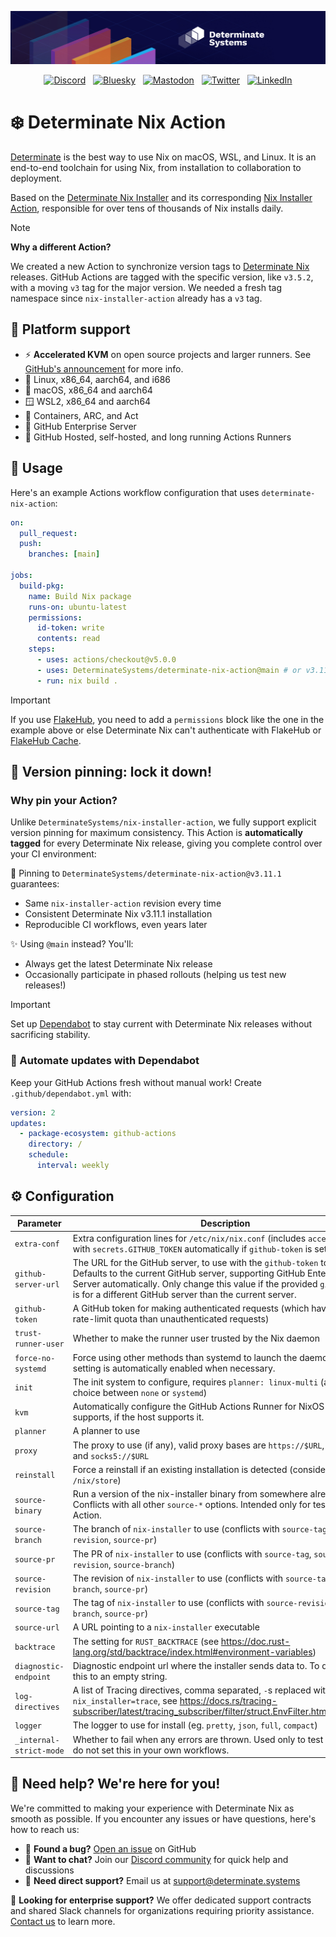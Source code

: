 <p align="center">
  <a href="https://determinate.systems" target="_blank"><img src="https://raw.githubusercontent.com/determinatesystems/.github/main/.github/banner.jpg"></a>
</p>
<p align="center">
  &nbsp;<a href="https://determinate.systems/discord" target="_blank"><img alt="Discord" src="https://img.shields.io/discord/1116012109709463613?style=for-the-badge&logo=discord&logoColor=%23ffffff&label=Discord&labelColor=%234253e8&color=%23e4e2e2"></a>&nbsp;
  &nbsp;<a href="https://bsky.app/profile/determinate.systems" target="_blank"><img alt="Bluesky" src="https://img.shields.io/badge/Bluesky-0772D8?style=for-the-badge&logo=bluesky&logoColor=%23ffffff"></a>&nbsp;
  &nbsp;<a href="https://hachyderm.io/@determinatesystems" target="_blank"><img alt="Mastodon" src="https://img.shields.io/badge/Mastodon-6468fa?style=for-the-badge&logo=mastodon&logoColor=%23ffffff"></a>&nbsp;
  &nbsp;<a href="https://twitter.com/DeterminateSys" target="_blank"><img alt="Twitter" src="https://img.shields.io/badge/Twitter-303030?style=for-the-badge&logo=x&logoColor=%23ffffff"></a>&nbsp;
  &nbsp;<a href="https://www.linkedin.com/company/determinate-systems" target="_blank"><img alt="LinkedIn" src="https://img.shields.io/badge/LinkedIn-1667be?style=for-the-badge&logo=linkedin&logoColor=%23ffffff"></a>&nbsp;
</p>

# ️❄️ Determinate Nix Action

[Determinate] is the best way to use Nix on macOS, WSL, and Linux.
It is an end-to-end toolchain for using Nix, from installation to collaboration to deployment.

Based on the [Determinate Nix Installer][nix-installer] and its corresponding [Nix Installer Action][nix-installer-action], responsible for over tens of thousands of Nix installs daily.

> [!NOTE]
>
> **Why a different Action?**
>
> We created a new Action to synchronize version tags to [Determinate Nix][det-nix] releases.
> GitHub Actions are tagged with the specific version, like `v3.5.2`, with a moving `v3` tag for the major version.
> We needed a fresh tag namespace since `nix-installer-action` already has a `v3` tag.

## 🫶 Platform support

- ⚡ **Accelerated KVM** on open source projects and larger runners. See [GitHub's announcement](https://github.blog/changelog/2023-02-23-hardware-accelerated-android-virtualization-on-actions-windows-and-linux-larger-hosted-runners/) for more info.
- 🐧 Linux, x86_64, aarch64, and i686
- 🍏 macOS, x86_64 and aarch64
- 🪟 WSL2, x86_64 and aarch64
- 🐋 Containers, ARC, and Act
- 🐙 GitHub Enterprise Server
- 💁 GitHub Hosted, self-hosted, and long running Actions Runners

## ️🔧 Usage

Here's an example Actions workflow configuration that uses `determinate-nix-action`:

```yaml
on:
  pull_request:
  push:
    branches: [main]

jobs:
  build-pkg:
    name: Build Nix package
    runs-on: ubuntu-latest
    permissions:
      id-token: write
      contents: read
    steps:
      - uses: actions/checkout@v5.0.0
      - uses: DeterminateSystems/determinate-nix-action@main # or v3.11.1 to pin to a release
      - run: nix build .
```

> [!IMPORTANT]
> If you use [FlakeHub], you need to add a `permissions` block like the one in the example above or else Determinate Nix can't authenticate with FlakeHub or [FlakeHub Cache][cache].

## 📌 Version pinning: lock it down!

### Why pin your Action?

Unlike `DeterminateSystems/nix-installer-action`, we fully support explicit version pinning for maximum consistency.
This Action is **automatically tagged** for every Determinate Nix release, giving you complete control over your CI environment:

📍 Pinning to `DeterminateSystems/determinate-nix-action@v3.11.1` guarantees:

- Same `nix-installer-action` revision every time
- Consistent Determinate Nix v3.11.1 installation
- Reproducible CI workflows, even years later

✨ Using `@main` instead? You'll:

- Always get the latest Determinate Nix release
- Occasionally participate in phased rollouts (helping us test new releases!)

> [!IMPORTANT]
> Set up [Dependabot] to stay current with Determinate Nix releases without sacrificing stability.

### 🤖 Automate updates with Dependabot

Keep your GitHub Actions fresh without manual work! Create `.github/dependabot.yml` with:

```yaml
version: 2
updates:
  - package-ecosystem: github-actions
    directory: /
    schedule:
      interval: weekly
```

## ️⚙️ Configuration

| Parameter               | Description                                                                                                                                                                                                                                                                    | Required | Default                    |
|-------------------------|--------------------------------------------------------------------------------------------------------------------------------------------------------------------------------------------------------------------------------------------------------------------------------|----------|----------------------------|
| `extra-conf`            | Extra configuration lines for `/etc/nix/nix.conf` (includes `access-tokens` with `secrets.GITHUB_TOKEN` automatically if `github-token` is set)                                                                                                                                |          |                            |
| `github-server-url`     | The URL for the GitHub server, to use with the `github-token` token. Defaults to the current GitHub server, supporting GitHub Enterprise Server automatically. Only change this value if the provided `github-token` is for a different GitHub server than the current server. |          | `${{ github.server_url }}` |
| `github-token`          | A GitHub token for making authenticated requests (which have a higher rate-limit quota than unauthenticated requests)                                                                                                                                                          |          | `${{ github.token }}`      |
| `trust-runner-user`     | Whether to make the runner user trusted by the Nix daemon                                                                                                                                                                                                                      |          | `true`                     |
| `force-no-systemd`      | Force using other methods than systemd to launch the daemon. This setting is automatically enabled when necessary.                                                                                                                                                             |          | `false`                    |
| `init`                  | The init system to configure, requires `planner: linux-multi` (allowing the choice between `none` or `systemd`)                                                                                                                                                                |          |                            |
| `kvm`                   | Automatically configure the GitHub Actions Runner for NixOS test supports, if the host supports it.                                                                                                                                                                            |          | `true`                     |
| `planner`               | A planner to use                                                                                                                                                                                                                                                               |          |                            |
| `proxy`                 | The proxy to use (if any), valid proxy bases are `https://$URL`, `http://$URL` and `socks5://$URL`                                                                                                                                                                             |          |                            |
| `reinstall`             | Force a reinstall if an existing installation is detected (consider backing up `/nix/store`)                                                                                                                                                                                   |          | `false`                    |
| `source-binary`         | Run a version of the nix-installer binary from somewhere already on disk. Conflicts with all other `source-*` options. Intended only for testing this Action.                                                                                                                  |          |                            |
| `source-branch`         | The branch of `nix-installer` to use (conflicts with `source-tag`, `source-revision`, `source-pr`)                                                                                                                                                                             |          |                            |
| `source-pr`             | The PR of `nix-installer` to use (conflicts with `source-tag`, `source-revision`, `source-branch`)                                                                                                                                                                             |          |                            |
| `source-revision`       | The revision of `nix-installer` to use (conflicts with `source-tag`, `source-branch`, `source-pr`)                                                                                                                                                                             |          |                            |
| `source-tag`            | The tag of `nix-installer` to use (conflicts with `source-revision`, `source-branch`, `source-pr`)                                                                                                                                                                             |          | `v3.11.1`                  |
| `source-url`            | A URL pointing to a `nix-installer` executable                                                                                                                                                                                                                                 |          |                            |
| `backtrace`             | The setting for `RUST_BACKTRACE` (see https://doc.rust-lang.org/std/backtrace/index.html#environment-variables)                                                                                                                                                                |          |                            |
| `diagnostic-endpoint`   | Diagnostic endpoint url where the installer sends data to. To disable set this to an empty string.                                                                                                                                                                             |          | `-`                        |
| `log-directives`        | A list of Tracing directives, comma separated, `-`s replaced with `_` (eg. `nix_installer=trace`, see https://docs.rs/tracing-subscriber/latest/tracing_subscriber/filter/struct.EnvFilter.html#directives)                                                                    |          |                            |
| `logger`                | The logger to use for install (eg. `pretty`, `json`, `full`, `compact`)                                                                                                                                                                                                        |          |                            |
| `_internal-strict-mode` | Whether to fail when any errors are thrown. Used only to test the Action; do not set this in your own workflows.                                                                                                                                                               |          | `false`                    |

## 🛟 Need help? We're here for you!

We're committed to making your experience with Determinate Nix as smooth as possible. If you encounter any issues or have questions, here's how to reach us:

- 🐛 **Found a bug?** [Open an issue](https://github.com/DeterminateSystems/determinate-nix-action/issues/new) on GitHub
- 💬 **Want to chat?** Join our [Discord community](https://determinate.systems/discord) for quick help and discussions
- 📧 **Need direct support?** Email us at [support@determinate.systems](mailto:support@determinate.systems)

🤝 **Looking for enterprise support?** We offer dedicated support contracts and shared Slack channels for organizations requiring priority assistance. [Contact us](mailto:support@determinate.systems) to learn more.

[cache]: https://flakehub.com/cache
[dependabot]: https://github.com/dependabot
[det-nix]: https://docs.determinate.systems/determinate-nix
[determinate]: https://docs.determinate.systems
[flakehub]: https//flakehub.com
[nix-installer]: https://github.com/DeterminateSystems/nix-installer
[nix-installer-action]: https://github.com/DeterminateSystems/nix-installer-action
